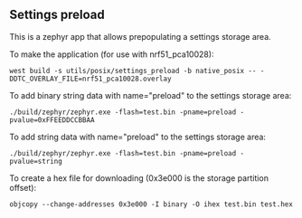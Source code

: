 ## Settings preload

This is a zephyr app that allows prepopulating a settings storage area.

To make the application (for use with nrf51_pca10028):

```
west build -s utils/posix/settings_preload -b native_posix -- -DDTC_OVERLAY_FILE=nrf51_pca10028.overlay
```

To add binary string data with name="preload" to the settings storage area:

```
./build/zephyr/zephyr.exe -flash=test.bin -pname=preload -pvalue=0xFFEEDDCCBBAA
```

To add string data with name="preload" to the settings storage area:

```
./build/zephyr/zephyr.exe -flash=test.bin -pname=preload -pvalue=string
```

To create a hex file for downloading (0x3e000 is the storage partition offset):

```
objcopy --change-addresses 0x3e000 -I binary -O ihex test.bin test.hex
```

